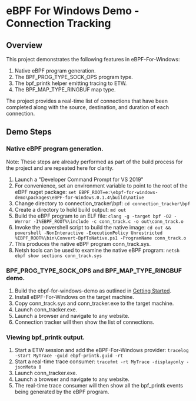 # eBPF For Windows Demo - Connection Tracking

## Overview
This project demonstrates the following features in eBPF-For-Windows:
1) Native eBPF program generation.
2) The BPF_PROG_TYPE_SOCK_OPS program type.
3) The bpf_printk helper emitting tracing to ETW.
4) The BPF_MAP_TYPE_RINGBUF map type.

The project provides a real-time list of connections that have been completed along with the source, destination, and duration of each connection.

## Demo Steps
### Native eBPF program generation.
Note: These steps are already performed as part of the build process for the project and are repeated here for clarity.

1) Launch a "Developer Command Prompt for VS 2019"
2) For convenience, set an environment variable to point to the root of the eBPF nuget package: ```set EBPF_ROOT=e:\ebpf-for-windows-demo\packages\eBPF-for-Windows.0.1.4\build\native```
3) Change directory to connection_tracker\bpf: ```cd connection_tracker\bpf```
4) Create a directory to hold build output: ```md out```
5) Build the eBPF program to an ELF file: ```clang -g -target bpf -O2 -Werror -I%EBPF_ROOT%\include -c conn_track.c -o out\conn_track.o```
6) Invoke the powershell script to build the native image: ```cd out && powershell -NonInteractive -ExecutionPolicy Unrestricted %EBPF_ROOT%\bin\Convert-BpfToNative.ps1 -ProgramName conn_track.o```
7) This produces the native eBPF program conn_track.sys.
8) Netsh tools can be used to examine the native eBPF program: ```netsh ebpf show sections conn_track.sys```

### BPF_PROG_TYPE_SOCK_OPS and BPF_MAP_TYPE_RINGBUF demo.
1) Build the ebpf-for-windows-demo as outlined in [Getting Started](https://github.com/microsoft/ebpf-for-windows-demo/blob/main/docs/GettingStarted.md).
2) Install eBPF-For-Windows on the target machine.
3) Copy conn_track.sys and conn_tracker.exe to the target machine.
4) Launch conn_tracker.exe.
5) Launch a browser and navigate to any website.
6) Connection tracker will then show the list of connections.

### Viewing bpf_printk output.
1) Start a ETW session and add the eBPF-For-Windows provider: ```tracelog -start MyTrace -guid ebpf-printk.guid -rt```
2) Start a real-time trace consumer: ```tracefmt -rt MyTrace -displayonly -jsonMeta 0```
3) Launch conn_tracker.exe.
4) Launch a browser and navigate to any website.
5) The real-time trace consumer will then show all the bpf_printk events being generated by the eBPF program.



